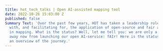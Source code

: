 ```yaml
---
title: hot_tech_talks | Open AI-assisted mapping tool
date: 2022-10-26 15:03:00 Z
published: false
Summary Text: 'Over the past few years, HOT has taken a leadership role in experimenting
  with, and facilitating for, the application of open-source and fair artificial intelligence
  in mapping. What is the status? Well, let me tell you: we are only a few months
  away now from launching our open AI-service: fAIr! Here is the status of fAIr, and
  an overview of the journey.'
---
```


